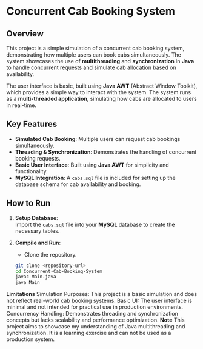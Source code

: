 # Concurrent Cab Booking System

## Overview
This project is a simple simulation of a concurrent cab booking system, demonstrating how multiple users can book cabs simultaneously. The system showcases the use of **multithreading** and **synchronization** in **Java** to handle concurrent requests and simulate cab allocation based on availability.

The user interface is basic, built using **Java AWT** (Abstract Window Toolkit), which provides a simple way to interact with the system. The system runs as a **multi-threaded application**, simulating how cabs are allocated to users in real-time.

## Key Features
- **Simulated Cab Booking**: Multiple users can request cab bookings simultaneously.
- **Threading & Synchronization**: Demonstrates the handling of concurrent booking requests.
- **Basic User Interface**: Built using **Java AWT** for simplicity and functionality.
- **MySQL Integration**: A `cabs.sql` file is included for setting up the database schema for cab availability and booking.

## How to Run
1. **Setup Database**:  
   Import the `cabs.sql` file into your **MySQL** database to create the necessary tables.
   
2. **Compile and Run**:  
   - Clone the repository.  
   ```bash
   git clone <repository-url>
   cd Concurrent-Cab-Booking-System
   javac Main.java
   java Main

**Limitations**
Simulation Purposes: This project is a basic simulation and does not reflect real-world cab booking systems.
Basic UI: The user interface is minimal and not intended for practical use in production environments.
Concurrency Handling: Demonstrates threading and synchronization concepts but lacks scalability and performance optimization.
**Note**
This project aims to showcase my understanding of Java multithreading and synchronization. It is a learning exercise and can not be used as a production system.